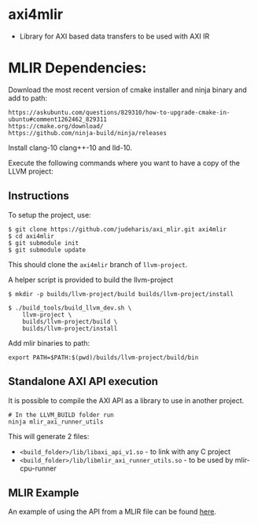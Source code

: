 # axi4mlir

* Library for AXI based data transfers to be used with AXI IR


# MLIR Dependencies:

Download the most recent version of cmake installer and ninja binary and add to
path:

```
https://askubuntu.com/questions/829310/how-to-upgrade-cmake-in-ubuntu#comment1262462_829311
https://cmake.org/download/
https://github.com/ninja-build/ninja/releases
```

Install clang-10 clang++-10 and lld-10.

Execute the following commands where you want to have a copy of the LLVM project:

## Instructions

To setup the project, use:

```shell
$ git clone https://github.com/judeharis/axi_mlir.git axi4mlir
$ cd axi4mlir
$ git submodule init
$ git submodule update
```

This should clone the `axi4mlir` branch of `llvm-project`.

A helper script is provided to build the llvm-project

```shell
$ mkdir -p builds/llvm-project/build builds/llvm-project/install

$ ./build_tools/build_llvm_dev.sh \
    llvm-project \
    builds/llvm-project/build \
    builds/llvm-project/install
```

Add mlir binaries to path:

```
export PATH=$PATH:$(pwd)/builds/llvm-project/build/bin
```

## Standalone AXI API execution

It is possible to compile the AXI API as a library to use in another project.

```shell
# In the LLVM_BUILD folder run
ninja mlir_axi_runner_utils 
```
This will generate 2 files:

* `<build_folder>/lib/libaxi_api_v1.so` - to link with any C project
* `<build_folder>/lib/libmlir_axi_runner_utils.so` - to be used by mlir-cpu-runner

## MLIR Example

An example of using the API from a MLIR file can be found
[here](https://github.com/agostini01/llvm-project/blob/axi4mlir/mlir/test/mlir-cpu-runner/axi_v1.mlir).
